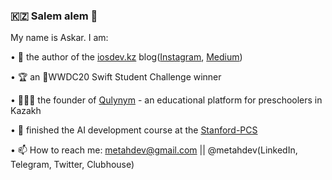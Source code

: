 ### 🇰🇿 Salem alem 👋 

My name is Askar. I am: 

• 📠 the author of the [iosdev.kz](https://iosdev.kz) blog([Instagram](https://instagram.com/iosdev.kz), [Medium](https://iosdev-kz.medium.com))

• 🏆 an WWDC20 Swift Student Challenge winner

• 👨🏻‍💻 the founder of [Qulynym](https://apps.apple.com/ru/app/qulynym/id1535210352) - an educational platform for preschoolers in Kazakh 

• 🤖 finished the AI development course at the [Stanford-PCS](https://spcs.stanford.edu)

• 📫 How to reach me: metahdev@gmail.com || @metahdev(LinkedIn, Telegram, Twitter, Clubhouse)

<!--
**MetahCoder/MetahCoder** is a ✨ _special_ ✨ repository because its `README.md` (this file) appears on your GitHub profile.

